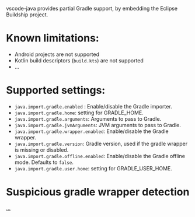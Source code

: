 vscode-java provides partial Gradle support, by embedding the Eclipse Buildship project.


# Known limitations:

- Android projects are not supported
- Kotlin build descriptors (`build.kts`) are not supported 
- ...


# Supported settings:

* `java.import.gradle.enabled` : Enable/disable the Gradle importer.
* `java.import.gradle.home`: setting for GRADLE_HOME.
* `java.import.gradle.arguments`: Arguments to pass to Gradle.
* `java.import.gradle.jvmArguments`: JVM arguments to pass to Gradle.
* `java.import.gradle.wrapper.enabled`: Enable/disable the Gradle wrapper.
* `java.import.gradle.version`: Gradle version, used if the gradle wrapper is missing or disabled.
* `java.import.gradle.offline.enabled`: Enable/disable the Gradle offline mode. Defaults to `false`.
* `java.import.gradle.user.home`: setting for GRADLE_USER_HOME.































# Suspicious gradle wrapper detection<a href="#suspicious-wrapper"/>

...
